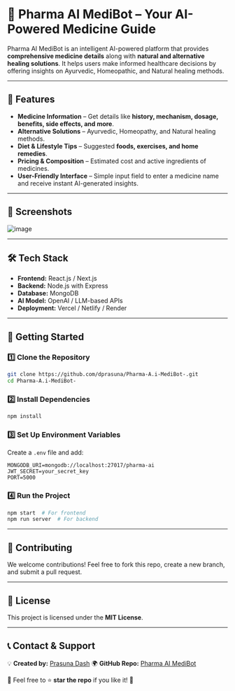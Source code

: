 # 🚀 Pharma AI MediBot – Your AI-Powered Medicine Guide

Pharma AI MediBot is an intelligent AI-powered platform that provides **comprehensive medicine details** along with **natural and alternative healing solutions**. It helps users make informed healthcare decisions by offering insights on Ayurvedic, Homeopathic, and Natural healing methods.

---

## 🌟 Features

- **Medicine Information** – Get details like **history, mechanism, dosage, benefits, side effects, and more**.
- **Alternative Solutions** – Ayurvedic, Homeopathy, and Natural healing methods.
- **Diet & Lifestyle Tips** – Suggested **foods, exercises, and home remedies**.
- **Pricing & Composition** – Estimated cost and active ingredients of medicines.
- **User-Friendly Interface** – Simple input field to enter a medicine name and receive instant AI-generated insights.

---

## 📸 Screenshots


![image](https://github.com/user-attachments/assets/31c11439-75b8-4a7f-874a-c5295fbb28aa)


---

## 🛠️ Tech Stack

- **Frontend:** React.js / Next.js
- **Backend:** Node.js with Express
- **Database:** MongoDB
- **AI Model:** OpenAI / LLM-based APIs
- **Deployment:** Vercel / Netlify / Render

---

## 🚀 Getting Started

### 1️⃣ Clone the Repository
```sh
git clone https://github.com/dprasuna/Pharma-A.i-MediBot-.git
cd Pharma-A.i-MediBot-
```

### 2️⃣ Install Dependencies
```sh
npm install
```

### 3️⃣ Set Up Environment Variables
Create a `.env` file and add:
```env
MONGODB_URI=mongodb://localhost:27017/pharma-ai
JWT_SECRET=your_secret_key
PORT=5000
```

### 4️⃣ Run the Project
```sh
npm start  # For frontend
npm run server  # For backend
```

---

## 📌 Contributing
We welcome contributions! Feel free to fork this repo, create a new branch, and submit a pull request.

---

## 📜 License
This project is licensed under the **MIT License**.

---

## 📞 Contact & Support

💡 **Created by:** [Prasuna Dash](https://github.com/dprasuna)
🌍 **GitHub Repo:** [Pharma AI MediBot](https://github.com/dprasuna/Pharma-A.i-MediBot-)

🚀 Feel free to ⭐ **star the repo** if you like it! 🎉
